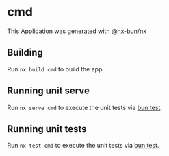 # cmd

This Application was generated with [@nx-bun/nx](https://github.com/jordan-hall/nx-bun)

## Building

Run `nx build cmd` to build the app.

## Running unit serve

Run `nx serve cmd` to execute the unit tests via [bun test](https://bun.sh/docs/cli/test).

## Running unit tests

Run `nx test cmd` to execute the unit tests via [bun test](https://bun.sh/docs/cli/test).
